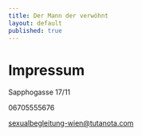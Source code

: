 ```yaml
---
title: Der Mann der verwöhnt
layout: default
published: true
---
```


# Impressum

Sapphogasse 17/11

06705555676

sexualbegleitung-wien@tutanota.com
